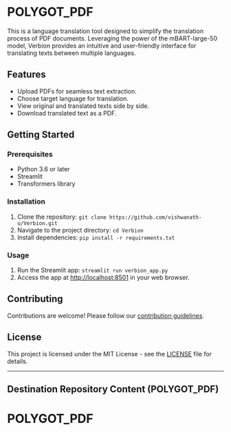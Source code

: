 # POLYGOT_PDF


This is a language translation tool designed to simplify the translation process of PDF documents. Leveraging the power of the mBART-large-50 model, Verbion provides an intuitive and user-friendly interface for translating texts between multiple languages.

## Features
- Upload PDFs for seamless text extraction.
- Choose target language for translation.
- View original and translated texts side by side.
- Download translated text as a PDF.

## Getting Started

### Prerequisites
- Python 3.6 or later
- Streamlit
- Transformers library

### Installation
1. Clone the repository: `git clone https://github.com/vishwanath-u/Verbion.git`
2. Navigate to the project directory: `cd Verbion`
3. Install dependencies: `pip install -r requirements.txt`

### Usage
1. Run the Streamlit app: `streamlit run verbion_app.py`
2. Access the app at [http://localhost:8501](http://localhost:8501) in your web browser.

## Contributing
Contributions are welcome! Please follow our [contribution guidelines](CONTRIBUTING.md).

## License
This project is licensed under the MIT License - see the [LICENSE](LICENSE) file for details.

---

## Destination Repository Content (POLYGOT_PDF)

# POLYGOT_PDF
